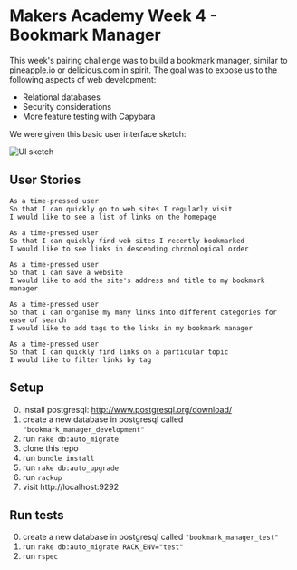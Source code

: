 # Makers Academy Week 4 - Bookmark Manager

This week's pairing challenge was to build a bookmark manager, similar to pineapple.io or delicious.com in spirit.
The goal was to expose us to the following aspects of web development:
- Relational databases
- Security considerations
- More feature testing with Capybara

We were given this basic user interface sketch:

![UI sketch](http://i.imgur.com/CYMrSYE.png)

## User Stories

```
As a time-pressed user
So that I can quickly go to web sites I regularly visit
I would like to see a list of links on the homepage

As a time-pressed user
So that I can quickly find web sites I recently bookmarked
I would like to see links in descending chronological order

As a time-pressed user
So that I can save a website
I would like to add the site's address and title to my bookmark manager

As a time-pressed user
So that I can organise my many links into different categories for ease of search
I would like to add tags to the links in my bookmark manager

As a time-pressed user
So that I can quickly find links on a particular topic
I would like to filter links by tag
```

## Setup
0. Install postgresql: http://www.postgresql.org/download/
0. create a new database in postgresql called `"bookmark_manager_development"`
0. run `rake db:auto_migrate`
0. clone this repo
0. run `bundle install`
0. run `rake db:auto_upgrade`
0. run `rackup`
0. visit http://localhost:9292

## Run tests
0. create a new database in postgresql called `"bookmark_manager_test"`
0. run `rake db:auto_migrate RACK_ENV="test"`
0. run `rspec`
